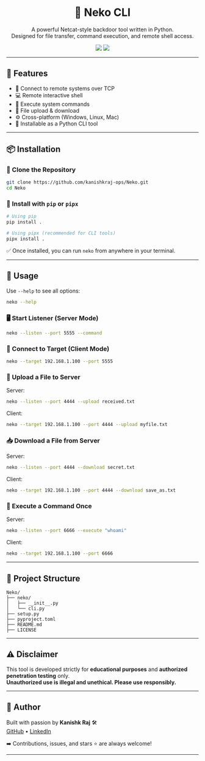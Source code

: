 <h1 align="center">🐾 Neko CLI</h1>
<p align="center">
    A powerful Netcat-style backdoor tool written in Python.<br>
    Designed for file transfer, command execution, and remote shell access.
</p>

<p align="center">
  <img src="https://img.shields.io/badge/Python-3.6%2B-blue.svg">
  <img src="https://img.shields.io/badge/License-MIT-yellow.svg">
</p>

---

## 🔧 Features

- 📡 Connect to remote systems over TCP
- 💻 Remote interactive shell
- 🧨 Execute system commands
- 📁 File upload & download
- ⚙️ Cross-platform (Windows, Linux, Mac)
- 🐍 Installable as a Python CLI tool

---

## 📦 Installation

### 🔗 Clone the Repository

```bash
git clone https://github.com/kanishkraj-ops/Neko.git
cd Neko
```

### 🐍 Install with `pip` or `pipx`

```bash
# Using pip
pip install .

# Using pipx (recommended for CLI tools)
pipx install .
```

✅ Once installed, you can run `neko` from anywhere in your terminal.

---

## 🚀 Usage

Use `--help` to see all options:

```bash
neko --help
```

### 🖥️ Start Listener (Server Mode)

```bash
neko --listen --port 5555 --command
```

### 📡 Connect to Target (Client Mode)

```bash
neko --target 192.168.1.100 --port 5555
```

### 📁 Upload a File to Server

Server:

```bash
neko --listen --port 4444 --upload received.txt
```

Client:

```bash
neko --target 192.168.1.100 --port 4444 --upload myfile.txt
```

### 📥 Download a File from Server

Server:

```bash
neko --listen --port 4444 --download secret.txt
```

Client:

```bash
neko --target 192.168.1.100 --port 4444 --download save_as.txt
```

### 🧨 Execute a Command Once

Server:

```bash
neko --listen --port 6666 --execute "whoami"
```

Client:

```bash
neko --target 192.168.1.100 --port 6666
```

---

## 📁 Project Structure

```
Neko/
├── neko/
│   ├── __init__.py
│   └── cli.py
├── setup.py
├── pyproject.toml
├── README.md
├── LICENSE
```

---

## ⚠️ Disclaimer

This tool is developed strictly for **educational purposes** and **authorized penetration testing** only.  
**Unauthorized use is illegal and unethical. Please use responsibly.**

---

## 🧠 Author

Built with passion by **Kanishk Raj** 🛠️  
[GitHub](https://github.com/kanishkraj-ops) • [LinkedIn](https://www.linkedin.com/in/kanishk-raj-841715332/) 

➡️ Contributions, issues, and stars ⭐ are always welcome!

---

